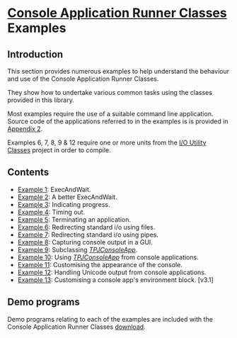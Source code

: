 # [Console Application Runner Classes](../ConsoleApp.md) Examples

## Introduction

This section provides numerous examples to help understand the behaviour and use of the Console Application Runner Classes.

They show how to undertake various common tasks using the classes provided in this library.

Most examples require the use of a suitable command line application. Source code of the applications referred to in the examples is is provided in [Appendix 2](./Appendices/Appendix2.md).

Examples 6, 7, 8, 9 & 12 require one or more units from the [I/O Utility Classes](../IOUtils.md) project in order to compile.

## Contents

* [Example 1](./Examples/Example1.md): ExecAndWait.
* [Example 2](./Examples/Example2.md): A better ExecAndWait.
* [Example 3](./Examples/Example3.md): Indicating progress.
* [Example 4](./Examples/Example4.md): Timing out.
* [Example 5](./Examples/Example5.md): Terminating an application.
* [Example 6](./Examples/Example6.md): Redirecting standard i/o using files.
* [Example 7](./Examples/Example7.md): Redirecting standard i/o using pipes.
* [Example 8](./Examples/Example8.md): Capturing console output in a GUI.
* [Example 9](./Examples/Example9.md): Subclassing [_TPJConsoleApp_](./API/TPJConsoleApp).
* [Example 10](./Examples/Example10.md): Using [_TPJConsoleApp_](./API/TPJConsoleApp) from console applications.
* [Example 11](./Examples/Example11.md): Customising the appearance of the console.
* [Example 12](./Examples/Example12.md): Handling Unicode output from console applications.
* [Example 13](./Examples/Example13.md): Customising a console app's environment block. [v3.1]

## Demo programs

Demo programs relating to each of the examples are included with the Console Application Runner Classes [download](https://sourceforge.net/projects/ddablib/files/consoleapp/).
